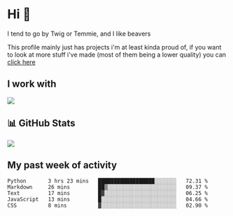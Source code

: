 <h1 align="left">Hi 👋</h1>

<p>I tend to go by Twig or Temmie, and I like beavers</p>
<p>This profile mainly just has projects i'm at least kinda proud of, if you want to look at more stuff i've made (most of them being a lower quality) you can <a href=https://github.com/orgs/JustTemmiesRandomProjects>click here</a>

<h2 align="left">I work with</h2>
<div align=left>
  <img src="https://skillicons.dev/icons?i=py,linux,godot,blender,git,javascript,css,html,&theme=dark">
</div>

<h2 align="left">📊 GitHub Stats</h2>
<div align=left>
  <img src="https://github-readme-stats.vercel.app/api?username=JustTemmie&theme=nord&hide_border=false&include_all_commits=true&count_private=true"><br>
</div>

<h2 align="left">My past week of activity</h2>
<!--START_SECTION:waka-->

```text
Python       3 hrs 23 mins   ██████████████████░░░░░░░   72.31 %
Markdown     26 mins         ██▒░░░░░░░░░░░░░░░░░░░░░░   09.37 %
Text         17 mins         █▓░░░░░░░░░░░░░░░░░░░░░░░   06.25 %
JavaScript   13 mins         █░░░░░░░░░░░░░░░░░░░░░░░░   04.66 %
CSS          8 mins          ▓░░░░░░░░░░░░░░░░░░░░░░░░   02.90 %
```

<!--END_SECTION:waka-->
